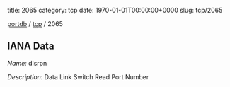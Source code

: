 title: 2065
category: tcp
date: 1970-01-01T00:00:00+0000
slug: tcp/2065

[portdb](/) / [tcp](/category/tcp.html) / 2065


## IANA Data

_Name:_ dlsrpn

_Description:_ Data Link Switch Read Port Number

